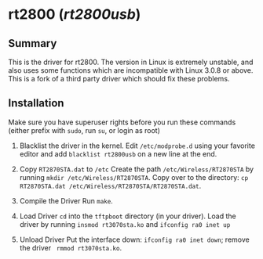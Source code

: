 # rt2800 (*rt2800usb*)
## Summary
This is the driver for rt2800. The version in Linux is extremely unstable, and also uses some functions which are incompatible with Linux 3.0.8 or above. This is a fork of a third party driver which should fix these problems.
## Installation
Make sure you have superuser rights before you run these commands (either prefix with `sudo`, run `su`, or login as root)

1. Blacklist the driver in the kernel.
    Edit `/etc/modprobe.d` using your favorite editor and add `blacklist rt2800usb` on a new line at the end.

2. Copy `RT2870STA.dat` to `/etc`
    Create the path `/etc/Wireless/RT2870STA` by running `mkdir /etc/Wireless/RT2870STA`.
    Copy over to the directory: `cp RT2870STA.dat /etc/Wireless/RT2870STA/RT2870STA.dat`.

3. Compile the Driver
    Run `make`.

4. Load Driver
    `cd` into the `tftpboot` directory (in your driver). Load the driver by running `insmod rt3070sta.ko` and `ifconfig ra0 inet up`

5. Unload Driver
    Put the interface down: `ifconfig ra0 inet down`; remove the driver ` rmmod rt3070sta.ko`.

